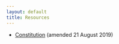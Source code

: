 ```yaml
---
layout: default
title: Resources
---
```

* [Constitution](/assets/2019-08-21-constitution.pdf) (amended 21 August 2019)

